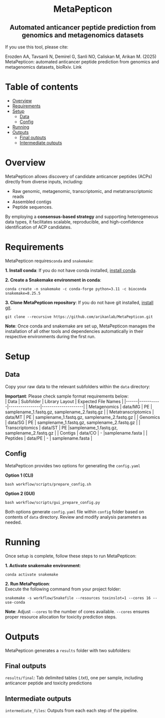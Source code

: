 <h1 align="center">MetaPepticon</h1>
<h2 align="center">Automated anticancer peptide prediction from genomics and metagenomics datasets</h2>

If you use this tool, please cite:  
  
Erozden AA, Tavsanli N, Demirel G, Sanli NO, Caliskan M, Arikan M. (2025) MetaPepticon: automated anticancer peptide prediction from genomics and metagenomics datasets, bioRxiv. Link


# Table of contents
- [Overview](#overview)
- [Requirements](#requirements)
- [Setup](#setup)
    - [Data](#data)
    - [Config](#config)
- [Running](#running)
- [Outputs](#outputs)
    - [Final outputs](#final-outputs)
    - [Intermediate outputs](#intermediate-outputs)

# Overview
MetaPepticon allows discovery of candidate anticancer peptides (ACPs) directly from diverse inputs, including:
- Raw genomic, metagenomic, transcriptomic, and metatranscriptomic reads
- Assembled contigs
- Peptide sequences. 

By employing a **consensus-based strategy** and supporting heterogeneous data types, it facilitates scalable, reproducible, and high-confidence identification of ACP candidates.

# Requirements
MetaPepticon requires`conda` and  `snakemake`: 
   
**1. Install conda**: If you do not have conda installed, [install conda](https://conda.io/projects/conda/en/latest/user-guide/install/index.html).  
  
**2. Create a Snakemake environment in conda**:
```
conda create -n snakemake -c conda-forge python=3.11 -c bioconda snakemake=8.25.5
```
  
**3. Clone MetaPepticon repository**: If you do not have git installed, [install git](https://github.com/git-guides/install-git).
```
git clone --recursive https://github.com/arikanlab/MetaPepticon.git
```
  
**Note**: Once conda and snakemake are set up, MetaPepticon manages the installation of all other tools and dependencies automatically in their respective environments during the first run. 

# Setup
## Data
Copy your raw data to the relevant subfolders within the `data` directory:      
  
**Important**: Please check sample format requirements below:  
| Data | Subfolder | Library Layout | Expected File Names |
|------|-----------|----------------|---------------------|
| Metagenomics | data/MG | PE | samplename_1.fastq.gz, samplename_2.fastq.gz |
| Metatranscriptomics | data/MT | PE | samplename_1.fastq.gz, samplename_2.fastq.gz |
| Genomics | data/SG | PE | samplename_1.fastq.gz, samplename_2.fastq.gz |
| Transcriptomics | data/ST | PE |samplename_1.fastq.gz, samplename_2.fastq.gz |
| Contigs | data/CO | - |samplename.fasta |
| Peptides | data/PE | - | samplename.fasta |

## Config
MetaPepticon provides two options for generating the `config.yaml`

**Option 1 (CLI)**   
```
bash workflow/scripts/prepare_config.sh
```

**Option 2 (GUI)**   
```
bash workflow/scripts/gui_prepare_config.py
```
Both options generate `config.yaml` file within `config` folder based on contents of `data` directory. Review and modify analysis parameters as needed.

# Running
Once setup is complete, follow these steps to run MetaPepticon: 
   
**1. Activate snakemake environment**:
```
conda activate snakemake
```


**2. Run MetaPepticon**:  
Execute the following command from your project folder:
```
snakemake -s workflow/Snakefile --resources toxinslot=1 --cores 16 --use-conda
```


**Note**: Adjust `--cores` to the number of cores available. `--cores` ensures proper resource allocation for toxicity prediction steps.


# Outputs
MetaPepticon generates a `results` folder with two subfolders:

## Final outputs
`results/final`: Tab delimited tables (.txt), one per sample, including anticancer peptide and toxicity predictions

## Intermediate outputs
`intermediate_files`: Outputs from each each step of the pipeline. 
